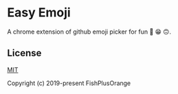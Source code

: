 # Easy Emoji

A chrome extension of github emoji picker for fun :slightly_smiling_face: :grin: :upside_down_face:.

## License

[MIT](https://github.com/FishPlusOrange/easy-emoji/blob/master/LICENSE)

Copyright (c) 2019-present FishPlusOrange
